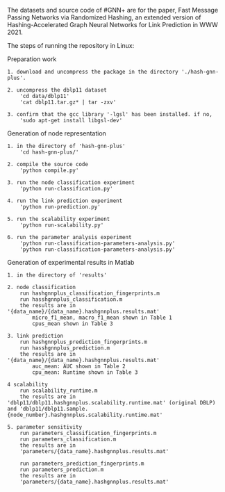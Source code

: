 The datasets and source code of #GNN+ are for the paper, 
    Fast Message Passing Networks via Randomized Hashing, 
    an extended version of Hashing-Accelerated Graph Neural Networks for Link Prediction in WWW 2021.

The steps of running the repository in Linux:

Preparation work

    1. download and uncompress the package in the directory './hash-gnn-plus'. 

    2. uncompress the dblp11 dataset
        'cd data/dblp11'
        'cat dblp11.tar.gz* | tar -zxv'

    3. confirm that the gcc library '-lgsl' has been installed. if no,
        'sudo apt-get install libgsl-dev'


Generation of node representation

    1. in the directory of 'hash-gnn-plus'
        'cd hash-gnn-plus/'

    2. compile the source code
        'python compile.py'

    3. run the node classification experiment
        'python run-classification.py'

    4. run the link prediction experiment
        'python run-prediction.py'

    5. run the scalability experiment
        'python run-scalability.py'

    6. run the parameter analysis experiment
        'python run-classification-parameters-analysis.py'
        'python run-classification-parameters-analysis.py'

Generation of experimental results in Matlab

    1. in the directory of 'results'

    2. node classification
        run hashgnnplus_classification_fingerprints.m
        run hasshgnnplus_classification.m
        the results are in '{data_name}/{data_name}.hashgnnplus.results.mat'
            micro_f1_mean, macro_f1_mean shown in Table 1
            cpus_mean shown in Table 3

    3. link prediction
        run hashgnnplus_prediction_fingerprints.m
        run hasshgnnplus_prediction.m
        the results are in '{data_name}/{data_name}.hashgnnplus.results.mat'
            auc_mean: AUC shown in Table 2
            cpu_mean: Runtime shown in Table 3

    4 scalability
        run scalability_runtime.m
        the results are in 'dblp11/dblp11.hashgnnplus.scalability.runtime.mat' (original DBLP) and 'dblp11/dblp11.sample.{node_number}.hashgnnplus.scalability.runtime.mat'

    5. parameter sensitivity
        run parameters_classification_fingerprints.m
        run parameters_classification.m
        the results are in 
        'parameters/{data_name}.hashgnnplus.results.mat'

        run parameters_prediction_fingerprints.m
        run parameters_prediction.m
        the results are in 
        'parameters/{data_name}.hashgnnplus.results.mat'
